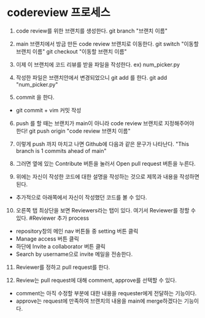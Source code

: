 # codereview 프로세스

1. code review를 위한 브랜치를 생성한다.
git branch "브랜치 이름"

2. main 브랜치에서 방금 만든 code review 브랜치로 이동한다.
git switch "이동할 브랜치 이름"
git checkout "이동할 브랜치 이름"

3. 이제 이 브랜치에 코드 리뷰를 받을 파일을 작성한다.
ex) num_picker.py

4. 작성한 파일은 브랜치안에서 변경되었으니 git add 를 한다.
git add "num_picker.py"

5. commit 을  한다. 
- git commit + vim 커밋 작성

6. push 를 할 때는 브랜치가 main이 아니라 code review 브랜치로 지정해주어야 한다!
git push origin "code review 브랜치 이름"

7. 이렇게 push 까지 마치고 나면 Github에 다음과 같은 문구가 나타난다.
"This branch is 1 commits ahead of main"

8. 그러면 옆에 있는 Contribute 버튼을 눌러서  Open pull request 버튼을 누른다.

9. 위에는 자신이 작성한 코드에 대한 설명을 작성하는 것으로 제목과 내용을 작성하면 된다.
- 추가적으로 아래쪽에서 자신이 작성했던 코드를 볼 수 있다.

10. 오른쪽 탭 최상단을 보면 Reviewers라는 탭이 있다. 여기서 Reviewer를 정할 수 있다.
#Reviewer 추가 process
- repository창의 메인 nav 버튼들 중 setting 버튼 클릭
- Manage access 버튼 클릭
- 하단에 Invite a collaborator 버튼 클릭
- Search by username으로 invite 메일을 전송한다.


11. Reviewer를 정하고 pull request를 한다.


12. Review는 pull request에 대해 comment, approve를 선택할 수 있다.
- comment는 아직 수정할 부분에 대한 내용을 requester에게 전달하는 기능이다.
- approve는 request에 만족하여 브랜치의 내용을 main에 merge하겠다는 기능이다.

